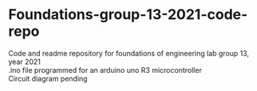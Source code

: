 # Foundations-group-13-2021-code-repo
Code and readme repository for foundations of engineering lab group 13, year 2021            
.ino file programmed for an arduino uno R3 microcontroller                                                                 
Circuit diagram pending
